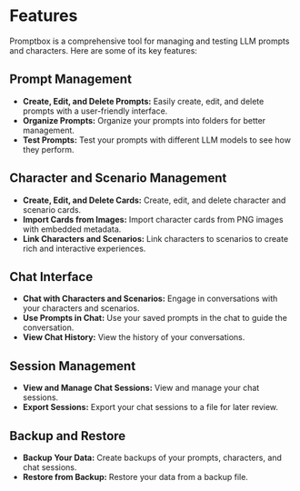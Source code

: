 # Features

Promptbox is a comprehensive tool for managing and testing LLM prompts and characters. Here are some of its key features:

## Prompt Management

- **Create, Edit, and Delete Prompts:** Easily create, edit, and delete prompts with a user-friendly interface.
- **Organize Prompts:** Organize your prompts into folders for better management.
- **Test Prompts:** Test your prompts with different LLM models to see how they perform.

## Character and Scenario Management

- **Create, Edit, and Delete Cards:** Create, edit, and delete character and scenario cards.
- **Import Cards from Images:** Import character cards from PNG images with embedded metadata.
- **Link Characters and Scenarios:** Link characters to scenarios to create rich and interactive experiences.

## Chat Interface

- **Chat with Characters and Scenarios:** Engage in conversations with your characters and scenarios.
- **Use Prompts in Chat:** Use your saved prompts in the chat to guide the conversation.
- **View Chat History:** View the history of your conversations.

## Session Management

- **View and Manage Chat Sessions:** View and manage your chat sessions.
- **Export Sessions:** Export your chat sessions to a file for later review.

## Backup and Restore

- **Backup Your Data:** Create backups of your prompts, characters, and chat sessions.
- **Restore from Backup:** Restore your data from a backup file.
